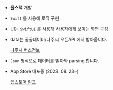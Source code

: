 - **풀스택** 개발
- `Swift` 를 사용해 로직 구현
- UI는 `SwiftUI` 를 사용해 사용자에게 보이는 화면 구성
- data는 공공데이터/나주시 오픈API 에서 받아옵니다.
    
    [나주시 버스정보](http://bis.naju.go.kr/guide/usemethod/apiUse)
    
- `Json` 형식으로 데이터를 받아와 parsing 합니다.
- App Store 배포중 (2023. 08. 23~)

    [앱스토어 링크](https://apps.apple.com/kr/app/%EB%82%98%EC%A3%BC%EC%8B%9C-%EB%B2%84%EC%8A%A4/id6459411077)